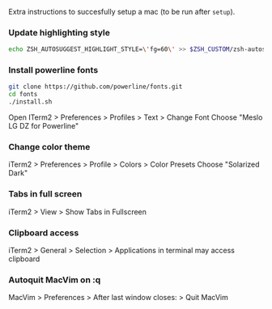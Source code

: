 Extra instructions to succesfully setup a mac (to be run after `setup`).

### Update highlighting style

```bash
echo ZSH_AUTOSUGGEST_HIGHLIGHT_STYLE=\'fg=60\' >> $ZSH_CUSTOM/zsh-autosuggestions_custom.zsh
```

### Install powerline fonts

```bash
git clone https://github.com/powerline/fonts.git
cd fonts
./install.sh
```

Open ITerm2 > Preferences > Profiles > Text > Change Font
Choose "Meslo LG DZ for Powerline"

### Change color theme

iTerm2 > Preferences > Profile > Colors > Color Presets
Choose "Solarized Dark"

### Tabs in full screen

iTerm2 > View > Show Tabs in Fullscreen

### Clipboard access

iTerm2 > General > Selection > Applications in terminal may access clipboard

### Autoquit MacVim on :q

MacVim > Preferences > After last window closes: > Quit MacVim
